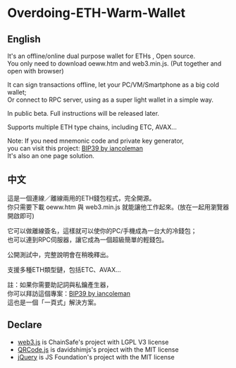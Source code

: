 # Overdoing-ETH-Warm-Wallet

## English
It's an offline/online dual purpose wallet for ETHs , Open source.  
You only need to download oeww.htm and web3.min.js. (Put together and open with browser)  

It can sign transactions offline, let your PC/VM/Smartphone as a big cold wallet;  
Or connect to RPC server, using as a super light wallet in a simple way.  

In public beta. Full instructions will be released later.  

Supports multiple ETH type chains, including ETC, AVAX...  

Note: If you need mnemonic code and private key generator,  
you can visit this project: [BIP39 by iancoleman](https://github.com/iancoleman/bip39)  
It's also an one page solution.

## 中文
這是一個連線／離線兩用的ETH錢包程式，完全開源。  
你只需要下載 oeww.htm 與 web3.min.js 就能讓他工作起來。(放在一起用瀏覽器開啟即可) 

它可以做離線簽名，這樣就可以使你的PC/手機成為一台大的冷錢包；  
也可以連到RPC伺服器，讓它成為一個超級簡單的輕錢包。  

公開測試中，完整說明會在稍晚釋出。

支援多種ETH類型鏈，包括ETC、AVAX...

註：如果你需要助記詞與私鑰產生器，  
你可以拜訪這個專案：[BIP39 by iancoleman](https://github.com/iancoleman/bip39)  
這也是一個「一頁式」解決方案。

## Declare
 * [web3.js](https://github.com/ChainSafe/web3.js) is ChainSafe's project with LGPL V3 license 
 * [QRCode.js](https://github.com/davidshimjs/qrcodejs) is davidshimjs's project with the MIT license 
 * [jQuery](http://jquery.org/license/) is JS Foundation's project with the MIT license 
